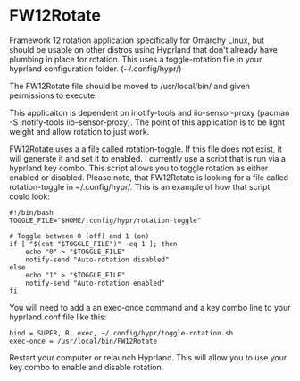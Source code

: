 # FW12Rotate
Framework 12 rotation application specifically for Omarchy Linux, but should be usable on other distros using Hyprland that don't already have plumbing in place for rotation. This uses a toggle-rotation file in your hyprland configuration folder. (~/.config/hypr/) 

The FW12Rotate file should be moved to /usr/local/bin/ and given permissions to execute. 

This applicaiton is dependent on inotify-tools and iio-sensor-proxy (pacman -S inotify-tools iio-sensor-proxy). The point of this application is to be light weight and allow rotation to just work. 

FW12Rotate uses a a file called rotation-toggle. If this file does not exist, it will generate it and set it to enabled. I currently use a script that is run via a hyprland key combo. This script allows you to toggle rotation as either enabled or disabled. Please note, that FW12Rotate is looking for a file called rotation-toggle in ~/.config/hypr/.
This is an example of how that script could look: 
```
#!/bin/bash
TOGGLE_FILE="$HOME/.config/hypr/rotation-toggle"

# Toggle between 0 (off) and 1 (on)
if [ "$(cat "$TOGGLE_FILE")" -eq 1 ]; then
    echo "0" > "$TOGGLE_FILE"
    notify-send "Auto-rotation disabled"
else
    echo "1" > "$TOGGLE_FILE"
    notify-send "Auto-rotation enabled"
fi
```

You will need to add a an exec-once command and a key combo line to your hyprland.conf file like this: 

```
bind = SUPER, R, exec, ~/.config/hypr/toggle-rotation.sh
exec-once = /usr/local/bin/FW12Rotate
```
Restart your computer or relaunch Hyprland. This will allow you to use your key combo to enable and disable rotation. 
